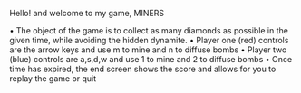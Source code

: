 Hello! and welcome to my game, MINERS


•	The object of the game is to collect as many diamonds as possible in the given time, while avoiding the hidden dynamite. 
•	Player one (red) controls are the arrow keys and use m to mine and n to diffuse bombs
•	Player two (blue) controls are a,s,d,w and use 1 to mine and 2 to diffuse bombs
•	Once time has expired, the end screen shows the score and allows for you to replay the game or quit
